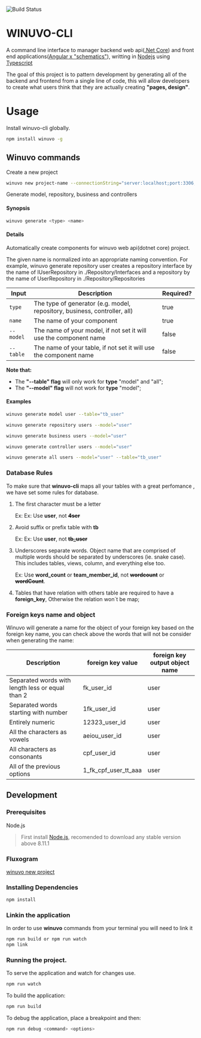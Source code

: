 ![Build Status](https://travis-ci.org/TalissonJunior/winuvo-cli.svg?branch=master)

# WINUVO-CLI

A command line interface to manager backend web api([.Net Core](https://github.com/dotnet/core)) and front end applications([Angular x "schematics"](https://angular.io/)), writting in [Nodejs](https://nodejs.org/en/) using [Typescript](https://www.typescriptlang.org/) 

The goal of this project is to pattern development by generating all of the backend and frontend from a single line of code, this will allow developers to create what users think that they are actually creating **"pages, design"**.

# Usage

Install winuvo-cli globally.
```sh
npm install winuvo -g
```

## Winuvo commands

Create a new project

```sh
winuvo new project-name --connectionString="server:localhost;port:3306;database:db;user:root;password:root"
```

Generate model, repository, business and controllers

#### Synopsis
```sh
winuvo generate <type> <name> 
```

#### Details
Automatically create components for winuvo web api(dotnet core) project.

The given name is normalized into an appropriate naming convention. For example, winuvo generate repository user creates a repository interface by the name of IUserRepository in ./Repository/Interfaces and a repository by the name of UserRepository in ./Repository/Repositories

| Input        | Description   | Required?       
| ------------- | -------------| -------------
| ```type```      | The type of generator (e.g. model, repository, business, controller, all) | true
| ``name``    | The name of your component  | true 
| ``--model``    | The name of your model, if not set it will use the component name | false 
| ``--table``    | The name of your table, if not set it will use the component name| false 

**Note that:**

 * The **"--table" flag** will only work for **type** "model" and "all";
 * The **"--model" flag** will not work for **type** "model";

#### Examples

```sh
winuvo generate model user --table="tb_user"

winuvo generate repository users --model="user"

winuvo generate business users --model="user"

winuvo generate controller users --model="user"

winuvo generate all users --model="user" --table="tb_user"
```

### Database Rules

To make sure that **winuvo-cli** maps all your tables with a great perfomance , we have set some rules for database.

 1. The first character must be a letter

    Ex: Ex: Use **user**, not ~~**4ser**~~

 2. Avoid suffix or prefix table with **tb**

    Ex: Ex: Use **user**, not ~~**tb_user**~~

 3. Underscores separate words. Object name that are comprised of multiple words should be separated by underscores (ie. snake case). This includes tables, views, column, and everything else too.

    Ex: Use **word_count** or **team_member_id**, not  ~~**wordcount**~~ or ~~**wordCount**~~.
 
 4. Tables that have relation with others table are required to have a **foreign_key**, Otherwise the relation won´t be map;


### Foreign keys name and object

Winuvo will generate a name for the object of your foreign key based on the foreign key name,
you can check above the words that will not be consider when generating the name:


| Description       | foreign key value   | foreign key  output object name    
| ------------- | -------------| -------------
| Separated words with length less or equal than 2  | fk_user_id | user
| Separated words starting with number   | 1fk_user_id  | user 
| Entirely numeric | 12323_user_id | user 
| All the characters as vowels | aeiou_user_id | user 
| All characters as consonants | cpf_user_id | user 
| All of the previous options | 1_fk_cpf_user_tt_aaa | user 


## Development 

### Prerequisites

Node.js 
 
>First install [Node.js](https://nodejs.org/), recomended to download any stable version above 8.11.1

### Fluxogram
[winuvo new project](https://www.lucidchart.com/invitations/accept/fbb425f3-5a90-436d-b892-3af166c0f30d)


### Installing Dependencies


```sh
npm install 
```

### Linkin the application

In order to use **winuvo** commands from your terminal you will need to link it

```sh
npm run build or npm run watch
npm link 
```


### Running the project.


To serve the application and watch for changes use. 
```sh
npm run watch
```

To build the application:

```sh
npm run build
```

To debug the application, place a breakpoint and then:

```sh
npm run debug <command> <options>
```





